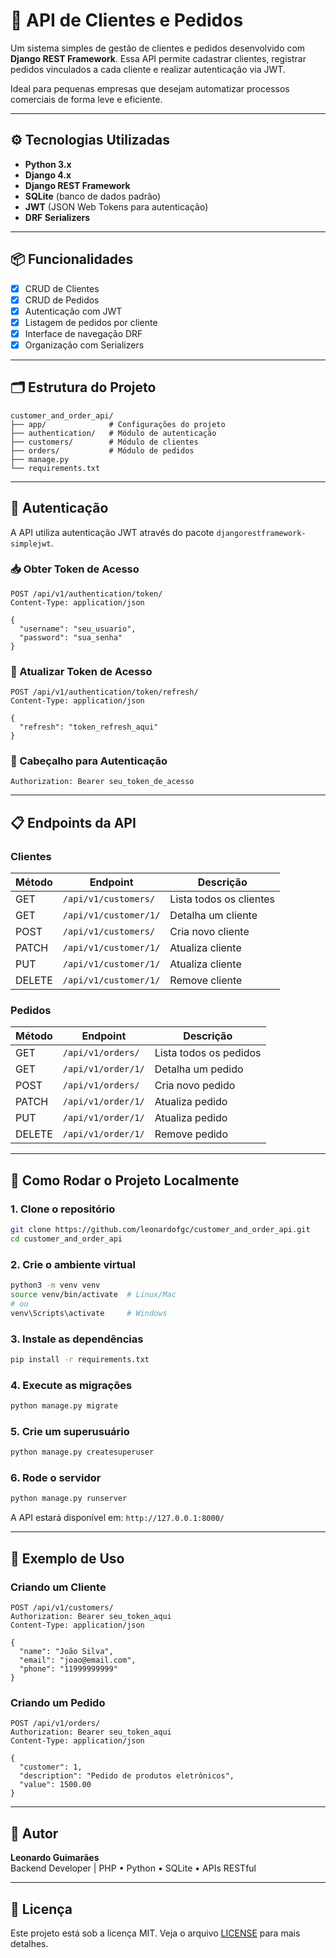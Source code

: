 # 🧾 API de Clientes e Pedidos

Um sistema simples de gestão de clientes e pedidos desenvolvido com **Django REST Framework**. Essa API permite cadastrar clientes, registrar pedidos vinculados a cada cliente e realizar autenticação via JWT.

Ideal para pequenas empresas que desejam automatizar processos comerciais de forma leve e eficiente.

---

## ⚙️ Tecnologias Utilizadas

- **Python 3.x**
- **Django 4.x**
- **Django REST Framework**
- **SQLite** (banco de dados padrão)
- **JWT** (JSON Web Tokens para autenticação)
- **DRF Serializers**

---

## 📦 Funcionalidades

- [x] CRUD de Clientes
- [x] CRUD de Pedidos  
- [x] Autenticação com JWT
- [x] Listagem de pedidos por cliente
- [x] Interface de navegação DRF
- [x] Organização com Serializers

---

## 🗂️ Estrutura do Projeto

```
customer_and_order_api/
├── app/              # Configurações do projeto
├── authentication/   # Módulo de autenticação
├── customers/        # Módulo de clientes
├── orders/           # Módulo de pedidos
├── manage.py
└── requirements.txt
```

---

## 🔐 Autenticação

A API utiliza autenticação JWT através do pacote `djangorestframework-simplejwt`.

### 📥 Obter Token de Acesso

```http
POST /api/v1/authentication/token/
Content-Type: application/json

{
  "username": "seu_usuario",
  "password": "sua_senha"
}
```

### 🔄 Atualizar Token de Acesso

```http
POST /api/v1/authentication/token/refresh/
Content-Type: application/json

{
  "refresh": "token_refresh_aqui"
}
```

### 🔐 Cabeçalho para Autenticação

```http
Authorization: Bearer seu_token_de_acesso
```

---

## 📋 Endpoints da API

### Clientes

| Método | Endpoint              | Descrição                |
|--------|-----------------------|--------------------------|
| GET    | `/api/v1/customers/`  | Lista todos os clientes  |
| GET    | `/api/v1/customer/1/` | Detalha um cliente       |
| POST   | `/api/v1/customers/`  | Cria novo cliente        |
| PATCH  | `/api/v1/customer/1/` | Atualiza cliente         |
| PUT    | `/api/v1/customer/1/` | Atualiza cliente         |
| DELETE | `/api/v1/customer/1/` | Remove cliente           |

### Pedidos

| Método | Endpoint            | Descrição                |
|--------|---------------------|--------------------------|
| GET    | `/api/v1/orders/`   | Lista todos os pedidos   |
| GET    | `/api/v1/order/1/`  | Detalha um pedido        |
| POST   | `/api/v1/orders/`   | Cria novo pedido         |
| PATCH  | `/api/v1/order/1/`  | Atualiza pedido          |
| PUT    | `/api/v1/order/1/`  | Atualiza pedido          |
| DELETE | `/api/v1/order/1/`  | Remove pedido            |

---

## 🚀 Como Rodar o Projeto Localmente

### 1. Clone o repositório
```bash
git clone https://github.com/leonardofgc/customer_and_order_api.git
cd customer_and_order_api
```

### 2. Crie o ambiente virtual
```bash
python3 -m venv venv
source venv/bin/activate  # Linux/Mac
# ou
venv\Scripts\activate     # Windows
```

### 3. Instale as dependências
```bash
pip install -r requirements.txt
```

### 4. Execute as migrações
```bash
python manage.py migrate
```

### 5. Crie um superusuário
```bash
python manage.py createsuperuser
```

### 6. Rode o servidor
```bash
python manage.py runserver
```

A API estará disponível em: `http://127.0.0.1:8000/`

---

## 📝 Exemplo de Uso

### Criando um Cliente
```http
POST /api/v1/customers/
Authorization: Bearer seu_token_aqui
Content-Type: application/json

{
  "name": "João Silva",
  "email": "joao@email.com",
  "phone": "11999999999"
}
```

### Criando um Pedido
```http
POST /api/v1/orders/
Authorization: Bearer seu_token_aqui
Content-Type: application/json

{
  "customer": 1,
  "description": "Pedido de produtos eletrônicos",
  "value": 1500.00
}
```

---

## 📌 Autor

**Leonardo Guimarães**  
Backend Developer | PHP • Python • SQLite • APIs RESTful

---

## 📄 Licença

Este projeto está sob a licença MIT. Veja o arquivo [LICENSE](LICENSE) para mais detalhes.